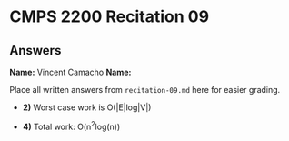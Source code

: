 # CMPS 2200 Recitation 09

## Answers

**Name:** Vincent Camacho
**Name:** 


Place all written answers from `recitation-09.md` here for easier grading.



- **2)** Worst case work is O(|E|log|V|)

- **4)** Total work: O(n<sup>2</sup>log(n))
